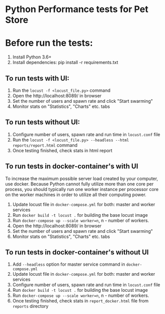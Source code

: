 # Python Performance tests for Pet Store

# Before run the tests:
1. Install Python 3.6+
2. Install dependencies: pip install -r requirements.txt

## To run tests with UI:
1. Run the `locust -f <locust_file.py>` command
2. Open the http://localhost:8089/ in browser
3. Set the number of users and spawn rate and click "Start swarming"
4. Monitor stats on "Statistics", "Charts" etc. tabs

## To run tests without UI:
1. Configure number of users, spawn rate and run time in `locust.conf` file
2. Run the `locust -f <locust_file.py> --headless --html reports/report.html` command
3. Once testing finished, check stats in html report


## To run tests in docker-container's with UI
To increase the maximum possible server load created by your computer, use docker.
Because Python cannot fully utilize more than one core per process, you should typically run
one worker instance per processor core on the worker machines in order to utilize all their computing power.

1. Update locust file in `docker-compose.yml` for both: master and worker services 
2. Run `docker build -t locust .` for building the base locust image
3. Run `docker-compose up --scale worker=n`, n - number of workers. 
4. Open the http://localhost:8089/ in browser 
5. Set the number of users and spawn rate and click "Start swarming"
6. Monitor stats on "Statistics", "Charts" etc. tabs

## To run tests in docker-container's without UI

1. Add `--headless` option for master service command in `docker-compose.yml`
2. Update locust file in `docker-compose.yml` for both: master and worker services 
3. Configure number of users, spawn rate and run time in `locust.conf` file
4. Run `docker build -t locust .` for building the base locust image
5. Run `docker-compose up --scale worker=n`, n - number of workers. 
6. Once testing finished, check stats in `report_docker.html` file from `reports` directory

